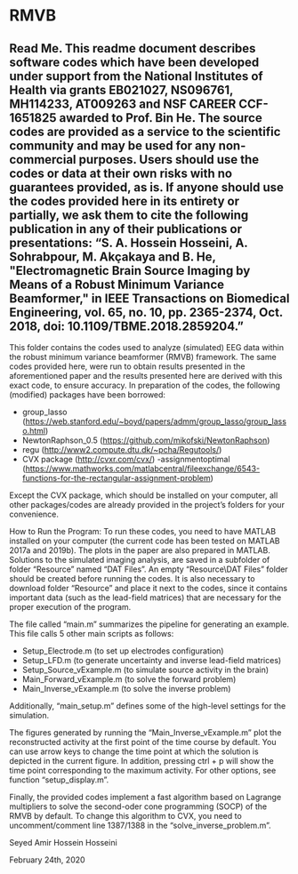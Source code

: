# RMVB
Read Me.
This readme document describes software codes which have been developed under support from the National Institutes of Health via grants EB021027, NS096761, MH114233, AT009263 and NSF CAREER CCF-1651825 awarded to Prof. Bin He. 
The source codes are provided as a service to the scientific community and may be used for any non-commercial purposes.  Users should use the codes or data at their own risks with no guarantees provided, as is. If anyone should use the codes provided here in its entirety or partially, we ask them to cite the following publication in any of their publications or presentations:
“S. A. Hossein Hosseini, A. Sohrabpour, M. Akçakaya and B. He, "Electromagnetic Brain Source Imaging by Means of a Robust Minimum Variance Beamformer," in IEEE Transactions on Biomedical Engineering, vol. 65, no. 10, pp. 2365-2374, Oct. 2018, doi: 10.1109/TBME.2018.2859204.”
------------------------------------------------------------------------------------------------------------------------------------------

This folder contains the codes used to analyze (simulated) EEG data within the robust minimum variance beamformer (RMVB) framework. The same codes provided here, were run to obtain results presented in the aforementioned paper and the results presented here are derived with this exact code, to ensure accuracy.
In preparation of the codes, the following (modified) packages have been borrowed:
- group_lasso (https://web.stanford.edu/~boyd/papers/admm/group_lasso/group_lasso.html)
- NewtonRaphson_0.5 (https://github.com/mikofski/NewtonRaphson)
- regu (http://www2.compute.dtu.dk/~pcha/Regutools/)
- CVX package (http://cvxr.com/cvx/)
-assignmentoptimal (https://www.mathworks.com/matlabcentral/fileexchange/6543-functions-for-the-rectangular-assignment-problem)

Except the CVX package, which should be installed on your computer, all other packages/codes are already provided in the project’s folders for your convenience.

How to Run the Program:
To run these codes, you need to have MATLAB installed on your computer (the current code has been tested on MATLAB 2017a and 2019b). The plots in the paper are also prepared in MATLAB. 
Solutions to the simulated imaging analysis, are saved in a subfolder of folder “Resource” named “DAT Files”. An empty “Resource\DAT Files” folder should be created before running the codes. It is also necessary to download folder “Resource” and place it next to the codes, since it contains important data (such as the lead-field matrices) that are necessary for the proper execution of the program. 

The file called “main.m” summarizes the pipeline for generating an example. This file calls 5 other main scripts as follows:
- Setup_Electrode.m (to set up electrodes configuration) 
- Setup_LFD.m (to generate uncertainty and inverse lead-field matrices)
- Setup_Source_vExample.m (to simulate source activity in the brain) 
- Main_Forward_vExample.m (to solve the forward problem)
- Main_Inverse_vExample.m (to solve the inverse problem)

Additionally, “main_setup.m” defines some of the high-level settings for the simulation. 

The figures generated by running the “Main_Inverse_vExample.m” plot the reconstructed activity at the first point of the time course by default. You can use arrow keys to change the time point at which the solution is depicted in the current figure. In addition, pressing ctrl + p will show the time point corresponding to the maximum activity. For other options, see function “setup_display.m”.

Finally, the provided codes implement a fast algorithm based on Lagrange multipliers to solve the second-oder cone programming (SOCP) of the RMVB by default. To change this algorithm to CVX, you need to uncomment/comment line 1387/1388 in the “solve_inverse_problem.m”.  
  
Seyed Amir Hossein Hosseini

February 24th, 2020
